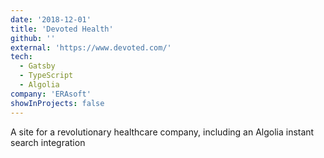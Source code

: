 ```yaml
---
date: '2018-12-01'
title: 'Devoted Health'
github: ''
external: 'https://www.devoted.com/'
tech:
  - Gatsby
  - TypeScript
  - Algolia
company: 'ERAsoft'
showInProjects: false
---
```


A site for a revolutionary healthcare company, including an Algolia instant search integration
